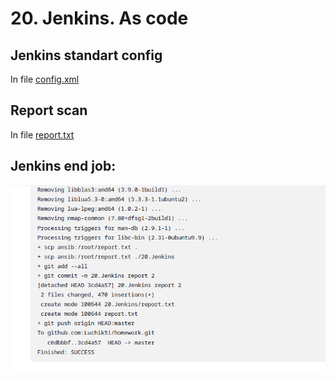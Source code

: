 # 20. Jenkins. As code

## Jenkins standart config 
In file [config.xml](config.xml) 

## Report scan 
In file [report.txt](report.txt) 

## Jenkins end job:
![alt text](figures/SUCCESS.png)
